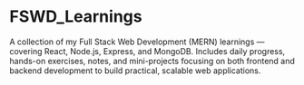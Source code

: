 # FSWD_Learnings
A collection of my Full Stack Web Development (MERN) learnings — covering React, Node.js, Express, and MongoDB. Includes daily progress, hands-on exercises, notes, and mini-projects focusing on both frontend and backend development to build practical, scalable web applications.
